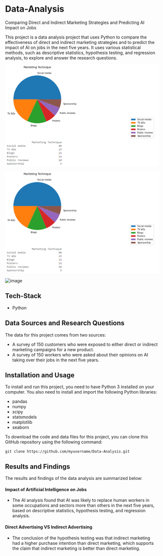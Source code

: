 # Data-Analysis

Comparing Direct and Indirect Marketing Strategies and Predicting AI Impact on Jobs

This project is a data analysis project that uses Python to compare the effectiveness of direct and indirect marketing strategies and to predict the impact of AI on jobs in the next five years. It uses various statistical methods, such as descriptive statistics, hypothesis testing, and regression analysis, to explore and answer the research questions.

<p>
  <img src="images/MarketingTechnique.png">
</p>

![](images/MarketingTechnique.png)

![image](https://github.com/Amritha-07/Data-Analysis/assets/74042644/5943d465-6f29-475c-9271-edb812d763a8)

## Tech-Stack

- Python

## Data Sources and Research Questions

The data for this project comes from two sources:

- A survey of 150 customers who were exposed to either direct or indirect marketing campaigns for a new product.
- A survey of 150 workers who were asked about their opinions on AI taking over their jobs in the next five years.
  
## Installation and Usage

To install and run this project, you need to have Python 3 installed on your computer. You also need to install and import the following Python libraries:

- pandas
- numpy
- scipy
- statsmodels
- matplotlib
- seaborn

To download the code and data files for this project, you can clone this GitHub repository using the following command:

```
git clone https://github.com/myusername/Data-Analysis.git
```

## Results and Findings

The results and findings of the data analysis are summarized below:

#### Impact of Artificial Intelligence on Jobs

- The AI analysis found that AI was likely to replace human workers in some occupations and sectors more than others in the next five years, based on descriptive statistics, hypothesis testing, and regression analysis.

#### Direct Advertising VS Indirect Advertising

- The conclusion of the hypothesis testing was that indirect marketing had a higher purchase intention than direct marketing, which supports the claim that indirect marketing is better than direct marketing.
